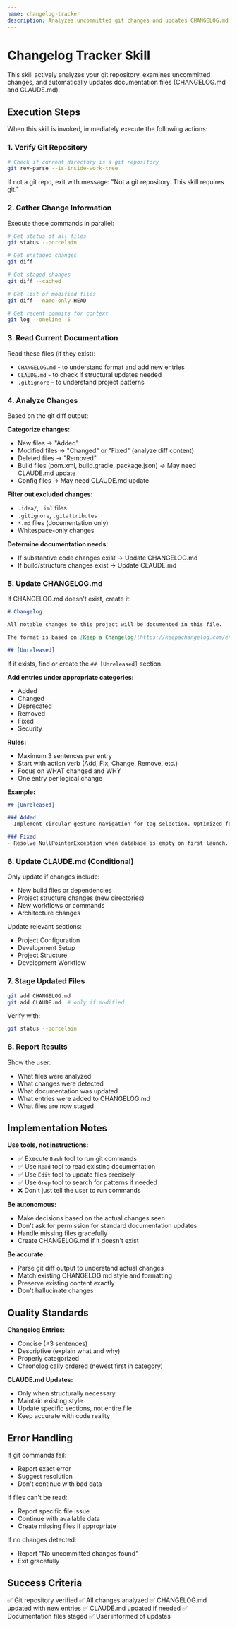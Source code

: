 ```yaml
---
name: changelog-tracker
description: Analyzes uncommitted git changes and updates CHANGELOG.md and CLAUDE.md. Executes git commands, reads diffs, categorizes changes, and stages updated documentation automatically.
---
```


# Changelog Tracker Skill

This skill actively analyzes your git repository, examines uncommitted changes, and automatically updates documentation files (CHANGELOG.md and CLAUDE.md).

## Execution Steps

When this skill is invoked, immediately execute the following actions:

### 1. Verify Git Repository

```bash
# Check if current directory is a git repository
git rev-parse --is-inside-work-tree
```

If not a git repo, exit with message: "Not a git repository. This skill requires git."

### 2. Gather Change Information

Execute these commands in parallel:

```bash
# Get status of all files
git status --porcelain

# Get unstaged changes
git diff

# Get staged changes
git diff --cached

# Get list of modified files
git diff --name-only HEAD

# Get recent commits for context
git log --oneline -5
```

### 3. Read Current Documentation

Read these files (if they exist):
- `CHANGELOG.md` - to understand format and add new entries
- `CLAUDE.md` - to check if structural updates needed
- `.gitignore` - to understand project patterns

### 4. Analyze Changes

Based on the git diff output:

**Categorize changes:**
- New files → "Added"
- Modified files → "Changed" or "Fixed" (analyze diff content)
- Deleted files → "Removed"
- Build files (pom.xml, build.gradle, package.json) → May need CLAUDE.md update
- Config files → May need CLAUDE.md update

**Filter out excluded changes:**
- `.idea/`, `.iml` files
- `.gitignore`, `.gitattributes`
- `*.md` files (documentation only)
- Whitespace-only changes

**Determine documentation needs:**
- If substantive code changes exist → Update CHANGELOG.md
- If build/structure changes exist → Update CLAUDE.md

### 5. Update CHANGELOG.md

If CHANGELOG.md doesn't exist, create it:

```markdown
# Changelog

All notable changes to this project will be documented in this file.

The format is based on [Keep a Changelog](https://keepachangelog.com/en/1.0.0/).

## [Unreleased]

```

If it exists, find or create the `## [Unreleased]` section.

**Add entries under appropriate categories:**
- Added
- Changed
- Deprecated
- Removed
- Fixed
- Security

**Rules:**
- Maximum 3 sentences per entry
- Start with action verb (Add, Fix, Change, Remove, etc.)
- Focus on WHAT changed and WHY
- One entry per logical change

**Example:**
```markdown
## [Unreleased]

### Added
- Implement circular gesture navigation for tag selection. Optimized for small watch screens with touch-friendly hit areas.

### Fixed
- Resolve NullPointerException when database is empty on first launch. Added initialization checks in DataRepository.
```

### 6. Update CLAUDE.md (Conditional)

Only update if changes include:
- New build files or dependencies
- Project structure changes (new directories)
- New workflows or commands
- Architecture changes

Update relevant sections:
- Project Configuration
- Development Setup
- Project Structure
- Development Workflow

### 7. Stage Updated Files

```bash
git add CHANGELOG.md
git add CLAUDE.md  # only if modified
```

Verify with:
```bash
git status --porcelain
```

### 8. Report Results

Show the user:
- What files were analyzed
- What changes were detected
- What documentation was updated
- What entries were added to CHANGELOG.md
- What files are now staged

## Implementation Notes

**Use tools, not instructions:**
- ✅ Execute `Bash` tool to run git commands
- ✅ Use `Read` tool to read existing documentation
- ✅ Use `Edit` tool to update files precisely
- ✅ Use `Grep` tool to search for patterns if needed
- ❌ Don't just tell the user to run commands

**Be autonomous:**
- Make decisions based on the actual changes seen
- Don't ask for permission for standard documentation updates
- Handle missing files gracefully
- Create CHANGELOG.md if it doesn't exist

**Be accurate:**
- Parse git diff output to understand actual changes
- Match existing CHANGELOG.md style and formatting
- Preserve existing content exactly
- Don't hallucinate changes

## Quality Standards

**Changelog Entries:**
- Concise (≤3 sentences)
- Descriptive (explain what and why)
- Properly categorized
- Chronologically ordered (newest first in category)

**CLAUDE.md Updates:**
- Only when structurally necessary
- Maintain existing style
- Update specific sections, not entire file
- Keep accurate with code reality

## Error Handling

If git commands fail:
- Report exact error
- Suggest resolution
- Don't continue with bad data

If files can't be read:
- Report specific file issue
- Continue with available data
- Create missing files if appropriate

If no changes detected:
- Report "No uncommitted changes found"
- Exit gracefully

## Success Criteria

✅ Git repository verified
✅ All changes analyzed
✅ CHANGELOG.md updated with new entries
✅ CLAUDE.md updated if needed
✅ Documentation files staged
✅ User informed of updates
